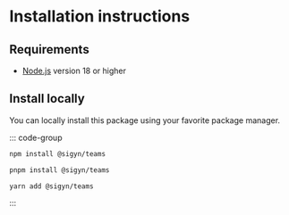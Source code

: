 # Installation instructions

## Requirements

- [Node.js](https://nodejs.org/en/) version 18 or higher

## Install locally

You can locally install this package using your favorite package manager.

::: code-group

```sh [npm]
npm install @sigyn/teams
```
```sh [pnpm]
pnpm install @sigyn/teams
```
```sh [yarn]
yarn add @sigyn/teams
```
:::
